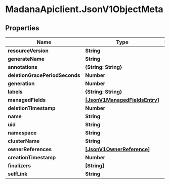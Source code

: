 # MadanaApiclient.JsonV1ObjectMeta

## Properties

Name | Type | Description | Notes
------------ | ------------- | ------------- | -------------
**resourceVersion** | **String** |  | [optional] 
**generateName** | **String** |  | [optional] 
**annotations** | **{String: String}** |  | [optional] 
**deletionGracePeriodSeconds** | **Number** |  | [optional] 
**generation** | **Number** |  | [optional] 
**labels** | **{String: String}** |  | [optional] 
**managedFields** | [**[JsonV1ManagedFieldsEntry]**](JsonV1ManagedFieldsEntry.md) |  | [optional] 
**deletionTimestamp** | **Number** |  | [optional] 
**name** | **String** |  | [optional] 
**uid** | **String** |  | [optional] 
**namespace** | **String** |  | [optional] 
**clusterName** | **String** |  | [optional] 
**ownerReferences** | [**[JsonV1OwnerReference]**](JsonV1OwnerReference.md) |  | [optional] 
**creationTimestamp** | **Number** |  | [optional] 
**finalizers** | **[String]** |  | [optional] 
**selfLink** | **String** |  | [optional] 


